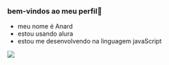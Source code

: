 ### bem-vindos ao meu perfil🌸
- meu nome é Anard                                                                                                                                                                                                                                                                
- estou usando alura
- estou me desenvolvendo na linguagem javaScript 


![](https://media1.tenor.com/m/qoDMHLbo0pQAAAAd/omgsmdb.gif)
